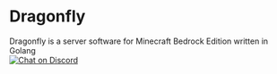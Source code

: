 # Dragonfly
Dragonfly is a server software for Minecraft Bedrock Edition written in Golang <br>
[![Chat on Discord](https://img.shields.io/badge/Chat-On%20Discord-738BD7.svg?style=for-the-badge)](https://discord.gg/evzQR4R)
